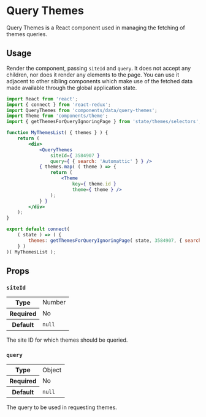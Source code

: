 # Query Themes

Query Themes is a React component used in managing the fetching of themes queries.

## Usage

Render the component, passing `siteId` and `query`. It does not accept any children, nor does it render any elements to the page. You can use it adjacent to other sibling components which make use of the fetched data made available through the global application state.

```jsx
import React from 'react';
import { connect } from 'react-redux';
import QueryThemes from 'components/data/query-themes';
import Theme from 'components/theme';
import { getThemesForQueryIgnoringPage } from 'state/themes/selectors';

function MyThemesList( { themes } ) {
	return (
		<div>
			<QueryThemes
				siteId={ 3584907 }
				query={ { search: 'Automattic' } } />
			{ themes.map( ( theme ) => {
				return (
					<Theme
						key={ theme.id }
						theme={ theme } />
				);
			} }
		</div>
	);
}

export default connect(
	( state ) => ( {
		themes: getThemesForQueryIgnoringPage( state, 3584907, { search: 'Automattic' } )
	} )
)( MyThemesList );
```

## Props

### `siteId`

<table>
	<tr><th>Type</th><td>Number</td></tr>
	<tr><th>Required</th><td>No</td></tr>
	<tr><th>Default</th><td><code>null</code></td></tr>
</table>

The site ID for which themes should be queried.

### `query`

<table>
	<tr><th>Type</th><td>Object</td></tr>
	<tr><th>Required</th><td>No</td></tr>
	<tr><th>Default</th><td><code>null</code></td></tr>
</table>

The query to be used in requesting themes.
